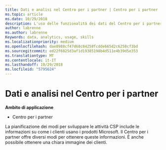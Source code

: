 ```yaml
---
title: Dati e analisi nel Centro per i partner | Centro per i partner
ms.topic: article
ms.date: 10/29/2018
description: L'uso delle funzionalità dei dati del Centro per i partner ti consente di comprendere meglio le esigenze dei clienti
author: labrenne
ms.author: labrenne
Keywords: data, analytics, usage, skills
ms.localizationpriority: medium
ms.openlocfilehash: dae8988cf47d68c84258fcdde665d2c6258cf3bd
ms.sourcegitcommit: ed22f6825d3af1d19385198b4d511e4b39d5e353
ms.translationtype: MT
ms.contentlocale: it-IT
ms.lasthandoff: 10/29/2018
ms.locfileid: "5795624"
---
```

# <a name="data-and-analytics-in-partner-center"></a>Dati e analisi nel Centro per i partner

**Ambito di applicazione**

- Centro per i partner

La pianificazione dei modi per sviluppare le attività CSP include le informazioni su come i clienti usano i prodotti Microsoft. Il Centro per i partner offre diversi modi per ottenere queste informazioni. È anche possibile ottenere una chiara immagine dei clienti. 